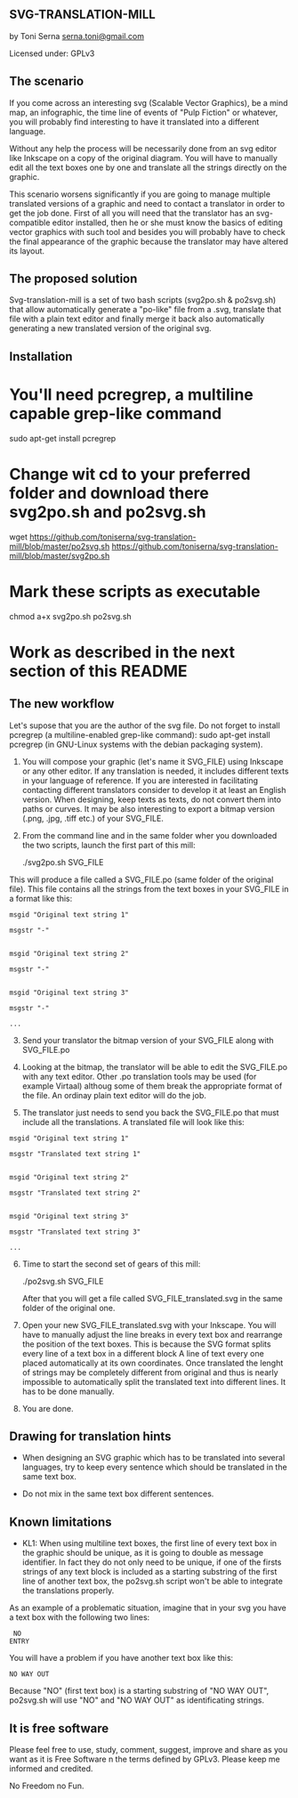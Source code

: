 SVG-TRANSLATION-MILL
--------------------
by Toni Serna <serna.toni@gmail.com>

Licensed under: GPLv3

The scenario
------------

If you come across an interesting svg (Scalable Vector Graphics), be a mind map, an infographic, the time line of events of "Pulp Fiction" or whatever, you will probably find  interesting to have it translated into a different language.

Without any help the process will be necessarily done from an svg editor like Inkscape on a copy of the original diagram. You will have to manually edit all the text boxes one by one and translate all the strings directly on the graphic.

This scenario worsens significantly if you are going to manage multiple translated versions of a graphic and need to contact a translator in order to get the job done. First of all you will need that the translator has an svg-compatible editor installed, then he or she must know the basics of editing vector graphics with such tool and besides you will probably have to check the final appearance of the graphic because the translator may have altered its layout.

The proposed solution
---------------------

Svg-translation-mill is a set of two bash scripts (svg2po.sh & po2svg.sh) that allow automatically generate a "po-like" file from a .svg, translate that file with a plain text editor and finally merge it back also automatically generating a new translated version of the original svg.

Installation
------------
  # You'll need pcregrep, a multiline capable grep-like command
  
sudo apt-get install pcregrep

  # Change wit cd to your preferred folder and download there svg2po.sh and po2svg.sh
  
wget https://github.com/toniserna/svg-translation-mill/blob/master/po2svg.sh https://github.com/toniserna/svg-translation-mill/blob/master/svg2po.sh

  # Mark these scripts as executable
  
chmod a+x svg2po.sh po2svg.sh

  # Work as described in the next section of this README

The new workflow
----------------

Let's supose that you are the author of the svg file. Do not forget to install pcregrep (a multiline-enabled grep-like command): sudo apt-get install pcregrep (in GNU-Linux systems with the debian packaging system).

  1.  You will compose your graphic (let's name it SVG_FILE) using Inkscape or any other editor.  If any translation is needed, it includes different texts in your language of reference. If you are interested in facilitating contacting different translators consider to develop it at least an English version. When designing, keep texts as texts, do not convert them into paths or curves. It may be also interesting to export a bitmap version (.png, .jpg, .tiff etc.) of your SVG_FILE.

  2. From the command line and in the same folder wher you downloaded the two scripts, launch the first part of this mill:

     ./svg2po.sh SVG_FILE

   This will produce a file called a SVG_FILE.po (same folder of the original file). This file contains all the strings from the text boxes in your SVG_FILE in a format like this:

	msgid "Original text string 1"

	msgstr "-"


	msgid "Original text string 2"

	msgstr "-"


	msgid "Original text string 3"

	msgstr "-"

	...

  3. Send your translator the bitmap version of your SVG_FILE along with SVG_FILE.po

  4. Looking at the bitmap, the translator will be able to edit the SVG_FILE.po with any text editor. Other .po translation tools may be used (for example Virtaal) althoug some of them break the appropriate format of the file. An ordinay plain text editor will do the job.

  5. The translator just needs to send you back the SVG_FILE.po that must include all the translations. A translated file will look like this:

	msgid "Original text string 1"

	msgstr "Translated text string 1"


	msgid "Original text string 2"

	msgstr "Translated text string 2"


	msgid "Original text string 3"

	msgstr "Translated text string 3"

	...

  6. Time to start the second set of gears of this mill:

     ./po2svg.sh SVG_FILE

     After that you will get a file called SVG_FILE_translated.svg in the same folder of the original one.

  7. Open your new SVG_FILE_translated.svg with your Inkscape. You will have to manually adjust the line breaks in every text box and rearrange the position of the text boxes. This is because the SVG format splits every line of a text box in a different block <tspan>A line of text</tspan> every one placed automatically at its own coordinates. Once translated the lenght of strings may be completely different from original and thus is nearly impossible to automatically split the translated text into different lines. It has to be done manually.

  8. You are done.

Drawing for translation hints
-----------------------------
  * When designing an SVG graphic which has to be translated into several languages, try to keep every sentence which should be translated in the same text box.

  * Do not mix in the same text box different sentences.

Known limitations
-----------------
 * KL1: When using multiline text boxes, the first line of every text box in the graphic should be unique, as it is going to double as message identifier. In fact they do not only need to be unique, if one of the firsts strings of any text block is included as a starting substring of the first line of another text box, the po2svg.sh script won't be able to integrate the translations properly.

As an example of a problematic situation, imagine that in your svg you have a text box with the following two lines:

     NO
    ENTRY

You will have a problem if you have another text box like this:

    NO WAY OUT

Because "NO" (first text box) is a starting substring of "NO WAY OUT", po2svg.sh will use "NO" and "NO WAY OUT" as identificating strings.

It is free software
-------------------
Please feel free to use, study, comment, suggest, improve and share as you want as it is Free Software n the terms defined by GPLv3. Please keep me informed and credited.

No Freedom no Fun.
